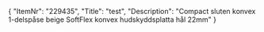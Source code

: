 {
  "ItemNr": "229435",
  "Title": "test",
  "Description": "Compact sluten konvex 1-delspåse beige SoftFlex konvex hudskyddsplatta hål 22mm"
}